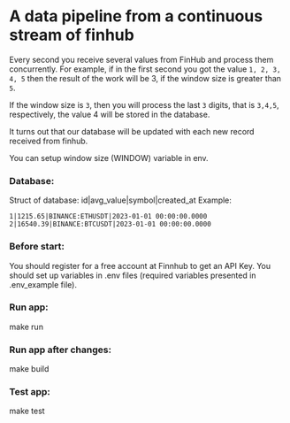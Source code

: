 # A data pipeline from a continuous stream of finhub

Every second you receive several values from FinHub and process them concurrently. For example, if in the first second you got the value `1, 2, 3, 4, 5` then the result of the work will be 3, if the window size is greater than `5`.

If the window size is `3`, then you will process the last `3` digits, that is `3,4,5`, respectively, the value 4 will be stored in the database. 

It turns out that our database will be updated with each new record received from finhub.

You can setup window size (WINDOW) variable in env.

### Database:

Struct of database:
id|avg_value|symbol|created_at
Example:
```
1|1215.65|BINANCE:ETHUSDT|2023-01-01 00:00:00.0000
2|16540.39|BINANCE:BTCUSDT|2023-01-01 00:00:00.0000
```

### Before start:

You should register for a free account at Finnhub to get an API Key.
You should set up variables in .env files (required variables presented in .env_example file). 

### Run app: 

make run

### Run app after changes:

make build

### Test app: 

make test
